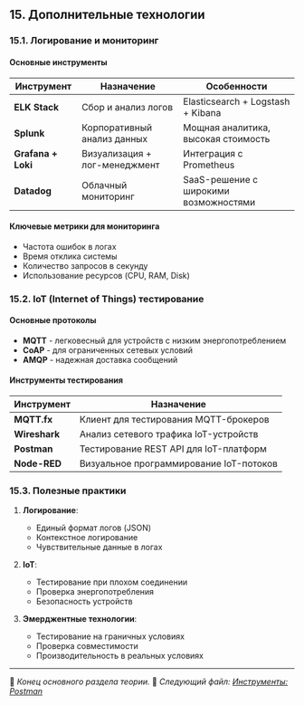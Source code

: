 ## 15. Дополнительные технологии

### 15.1. Логирование и мониторинг

#### Основные инструменты
| Инструмент             | Назначение                              | Особенности                          |
|------------------------|-----------------------------------------|--------------------------------------|
| **ELK Stack**          | Сбор и анализ логов                     | Elasticsearch + Logstash + Kibana    |
| **Splunk**            | Корпоративный анализ данных             | Мощная аналитика, высокая стоимость  |
| **Grafana + Loki**    | Визуализация + лог-менеджмент          | Интеграция с Prometheus              |
| **Datadog**           | Облачный мониторинг                     | SaaS-решение с широкими возможностями|

#### Ключевые метрики для мониторинга
- Частота ошибок в логах
- Время отклика системы
- Количество запросов в секунду
- Использование ресурсов (CPU, RAM, Disk)

### 15.2. IoT (Internet of Things) тестирование

#### Основные протоколы
- **MQTT** - легковесный для устройств с низким энергопотреблением
- **CoAP** - для ограниченных сетевых условий
- **AMQP** - надежная доставка сообщений

#### Инструменты тестирования
| Инструмент       | Назначение                              |
|------------------|-----------------------------------------|
| **MQTT.fx**      | Клиент для тестирования MQTT-брокеров   |
| **Wireshark**    | Анализ сетевого трафика IoT-устройств   |
| **Postman**      | Тестирование REST API для IoT-платформ  |
| **Node-RED**     | Визуальное программирование IoT-потоков |

### 15.3. Полезные практики
1. **Логирование**:
   - Единый формат логов (JSON)
   - Контекстное логирование
   - Чувствительные данные в логах

2. **IoT**:
   - Тестирование при плохом соединении
   - Проверка энергопотребления
   - Безопасность устройств

3. **Эмерджентные технологии**:
   - Тестирование на граничных условиях
   - Проверка совместимости
   - Производительность в реальных условиях

---

📌 _Конец основного раздела теории._
📌 _Следующий файл: [Инструменты: Postman](tools/postman.md)_
